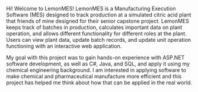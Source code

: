 Hi! Welcome to LemonMES!
 
LemonMES is a Manufacturing Execution Software (MES) designed to track production at a simulated citric acid plant that friends of mine designed for their senior capstone project. LemonMES keeps track of batches in production, calculates important data on plant operation, and allows different functionality for different roles at the plant. Users can view plant data, update batch records, and update unit operation functioning with an interactive web application.

My goal with this project was to gain hands-on experience with ASP.NET software development, as well as C#, Java, and SQL, and apply it using my chemical engineering background. I am interested in applying software to make chemical and pharmaceutical manufacture more efficient and this project has helped me think about how that can be applied in the real world.
